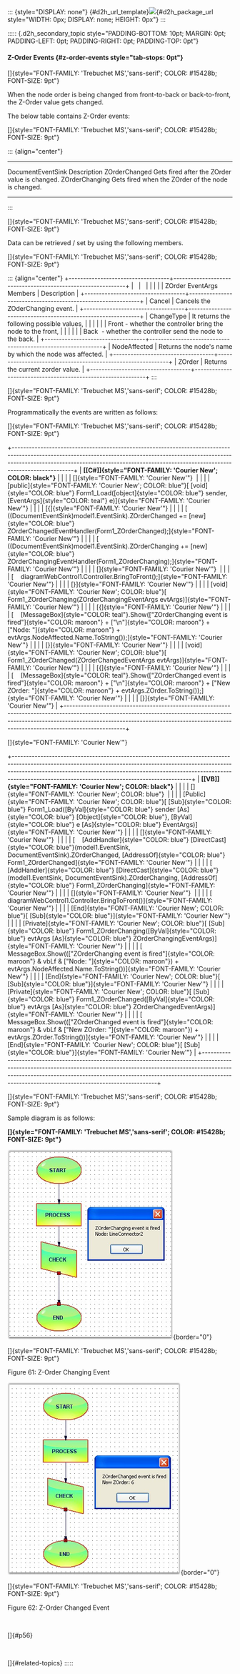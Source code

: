 ::: {style="DISPLAY: none"}
[](ms-xhelp:///?Id=d2h_url_template){#d2h_url_template}![](!package_url!){#d2h_package_url style="WIDTH: 0px; DISPLAY: none; HEIGHT: 0px"}
:::

::::: {.d2h_secondary_topic style="PADDING-BOTTOM: 10pt; MARGIN: 0pt; PADDING-LEFT: 0pt; PADDING-RIGHT: 0pt; PADDING-TOP: 0pt"}
#### Z-Order Events {#z-order-events style="tab-stops: 0pt"}

[]{style="FONT-FAMILY: 'Trebuchet MS','sans-serif'; COLOR: #15428b; FONT-SIZE: 9pt"} 

When the node order is being changed from front-to-back or back-to-front, the Z-Order value gets changed.

The below table contains Z-Order events:

[]{style="FONT-FAMILY: 'Trebuchet MS','sans-serif'; COLOR: #15428b; FONT-SIZE: 9pt"} 

::: {align="center"}
  ------------------- ----------------------------------------------------
  DocumentEventSink   Description
  ZOrderChanged       Gets fired after the ZOrder value is changed.
  ZOrderChanging      Gets fired when the ZOrder of the node is changed.
  ------------------- ----------------------------------------------------
:::

[]{style="FONT-FAMILY: 'Trebuchet MS','sans-serif'; COLOR: #15428b; FONT-SIZE: 9pt"} 

Data can be retrieved / set by using the following members.

[]{style="FONT-FAMILY: 'Trebuchet MS','sans-serif'; COLOR: #15428b; FONT-SIZE: 9pt"} 

::: {align="center"}
+-----------------------------------+-------------------------------------------------------------+
|                                   |                                                             |
|                                   |                                                             |
| ZOrder EventArgs Members          | Description                                                 |
+-----------------------------------+-------------------------------------------------------------+
| Cancel                            | Cancels the ZOderChanging event.                            |
+-----------------------------------+-------------------------------------------------------------+
| ChangeType                        | It returns the following possible values,                   |
|                                   |                                                             |
|                                   | Front - whether the controller bring the node to the front, |
|                                   |                                                             |
|                                   | Back  - whether the controller send the node to the back.   |
+-----------------------------------+-------------------------------------------------------------+
| NodeAffected                      | Returns the node\'s name by which the node was affected.    |
+-----------------------------------+-------------------------------------------------------------+
| ZOrder                            | Returns the current zorder value.                           |
+-----------------------------------+-------------------------------------------------------------+
:::

[]{style="FONT-FAMILY: 'Trebuchet MS','sans-serif'; COLOR: #15428b; FONT-SIZE: 9pt"} 

Programmatically the events are written as follows:

[]{style="FONT-FAMILY: 'Trebuchet MS','sans-serif'; COLOR: #15428b; FONT-SIZE: 9pt"} 

+---------------------------------------------------------------------------------------------------------------------------------------------------------------------------------------------------------------------------------------------------------------+
| **[\[C#\]]{style="FONT-FAMILY: 'Courier New'; COLOR: black"}**                                                                                                                                                                                                |
|                                                                                                                                                                                                                                                               |
| []{style="FONT-FAMILY: 'Courier New'"}                                                                                                                                                                                                                        |
|                                                                                                                                                                                                                                                               |
| [public]{style="FONT-FAMILY: 'Courier New'; COLOR: blue"}[ [void]{style="COLOR: blue"} Form1_Load([object]{style="COLOR: blue"} sender, [EventArgs]{style="COLOR: teal"} e)]{style="FONT-FAMILY: 'Courier New'"}                                              |
|                                                                                                                                                                                                                                                               |
| [{]{style="FONT-FAMILY: 'Courier New'"}                                                                                                                                                                                                                       |
|                                                                                                                                                                                                                                                               |
| [    ((DocumentEventSink)model1.EventSink).ZOrderChanged += [new]{style="COLOR: blue"} ZOrderChangedEventHandler(Form1_ZOrderChanged);]{style="FONT-FAMILY: 'Courier New'"}                                                                                   |
|                                                                                                                                                                                                                                                               |
| [    ((DocumentEventSink)model1.EventSink).ZOrderChanging += [new]{style="COLOR: blue"} ZOrderChangingEventHandler(Form1_ZOrderChanging);]{style="FONT-FAMILY: 'Courier New'"}                                                                                |
|                                                                                                                                                                                                                                                               |
| []{style="FONT-FAMILY: 'Courier New'"}                                                                                                                                                                                                                        |
|                                                                                                                                                                                                                                                               |
| [    diagramWebControl1.Controller.BringToFront();]{style="FONT-FAMILY: 'Courier New'"}                                                                                                                                                                       |
|                                                                                                                                                                                                                                                               |
| [}]{style="FONT-FAMILY: 'Courier New'"}                                                                                                                                                                                                                       |
|                                                                                                                                                                                                                                                               |
| [void]{style="FONT-FAMILY: 'Courier New'; COLOR: blue"}[ Form1_ZOrderChanging(ZOrderChangingEventArgs evtArgs)]{style="FONT-FAMILY: 'Courier New'"}                                                                                                           |
|                                                                                                                                                                                                                                                               |
| [{]{style="FONT-FAMILY: 'Courier New'"}                                                                                                                                                                                                                       |
|                                                                                                                                                                                                                                                               |
| [    [MessageBox]{style="COLOR: teal"}.Show([\"ZOrderChanging event is fired\"]{style="COLOR: maroon"} + [\"\\n\"]{style="COLOR: maroon"} + [\"Node: \"]{style="COLOR: maroon"} + evtArgs.NodeAffected.Name.ToString());]{style="FONT-FAMILY: 'Courier New'"} |
|                                                                                                                                                                                                                                                               |
| [}]{style="FONT-FAMILY: 'Courier New'"}                                                                                                                                                                                                                       |
|                                                                                                                                                                                                                                                               |
| [void]{style="FONT-FAMILY: 'Courier New'; COLOR: blue"}[ Form1_ZOrderChanged(ZOrderChangedEventArgs evtArgs)]{style="FONT-FAMILY: 'Courier New'"}                                                                                                             |
|                                                                                                                                                                                                                                                               |
| [{]{style="FONT-FAMILY: 'Courier New'"}                                                                                                                                                                                                                       |
|                                                                                                                                                                                                                                                               |
| [    [MessageBox]{style="COLOR: teal"}.Show([\"ZOrderChanged event is fired\"]{style="COLOR: maroon"} + [\"\\n\"]{style="COLOR: maroon"} + [\"New ZOrder: \"]{style="COLOR: maroon"} + evtArgs.ZOrder.ToString());]{style="FONT-FAMILY: 'Courier New'"}       |
|                                                                                                                                                                                                                                                               |
| [}]{style="FONT-FAMILY: 'Courier New'"}                                                                                                                                                                                                                       |
+---------------------------------------------------------------------------------------------------------------------------------------------------------------------------------------------------------------------------------------------------------------+

[]{style="FONT-FAMILY: 'Courier New'"} 

+--------------------------------------------------------------------------------------------------------------------------------------------------------------------------------------------------------------------------------------------------------------------------------------------------------+
| **[\[VB\]]{style="FONT-FAMILY: 'Courier New'; COLOR: black"}**                                                                                                                                                                                                                                         |
|                                                                                                                                                                                                                                                                                                        |
| []{style="FONT-FAMILY: 'Courier New'; COLOR: blue"}                                                                                                                                                                                                                                                    |
|                                                                                                                                                                                                                                                                                                        |
| [Public]{style="FONT-FAMILY: 'Courier New'; COLOR: blue"}[ [Sub]{style="COLOR: blue"} Form1_Load([ByVal]{style="COLOR: blue"} sender [As]{style="COLOR: blue"} [Object]{style="COLOR: blue"}, [ByVal]{style="COLOR: blue"} e [As]{style="COLOR: blue"} EventArgs)]{style="FONT-FAMILY: 'Courier New'"} |
|                                                                                                                                                                                                                                                                                                        |
| []{style="FONT-FAMILY: 'Courier New'"}                                                                                                                                                                                                                                                                 |
|                                                                                                                                                                                                                                                                                                        |
| [    [AddHandler]{style="COLOR: blue"} [DirectCast]{style="COLOR: blue"}(model1.EventSink, DocumentEventSink).ZOrderChanged, [AddressOf]{style="COLOR: blue"} Form1_ZOrderChanged]{style="FONT-FAMILY: 'Courier New'"}                                                                                 |
|                                                                                                                                                                                                                                                                                                        |
| [    [AddHandler]{style="COLOR: blue"} [DirectCast]{style="COLOR: blue"}(model1.EventSink, DocumentEventSink).ZOrderChanging, [AddressOf]{style="COLOR: blue"} Form1_ZOrderChanging]{style="FONT-FAMILY: 'Courier New'"}                                                                               |
|                                                                                                                                                                                                                                                                                                        |
| []{style="FONT-FAMILY: 'Courier New'"}                                                                                                                                                                                                                                                                 |
|                                                                                                                                                                                                                                                                                                        |
| [    diagramWebControl1.Controller.BringToFront()]{style="FONT-FAMILY: 'Courier New'"}                                                                                                                                                                                                                 |
|                                                                                                                                                                                                                                                                                                        |
| [End]{style="FONT-FAMILY: 'Courier New'; COLOR: blue"}[ [Sub]{style="COLOR: blue"}]{style="FONT-FAMILY: 'Courier New'"}                                                                                                                                                                                |
|                                                                                                                                                                                                                                                                                                        |
| [Private]{style="FONT-FAMILY: 'Courier New'; COLOR: blue"}[ [Sub]{style="COLOR: blue"} Form1_ZOrderChanging([ByVal]{style="COLOR: blue"} evtArgs [As]{style="COLOR: blue"} ZOrderChangingEventArgs)]{style="FONT-FAMILY: 'Courier New'"}                                                               |
|                                                                                                                                                                                                                                                                                                        |
| [   MessageBox.Show(([\"ZOrderChanging event is fired\"]{style="COLOR: maroon"} & vbLf & [\"Node: \"]{style="COLOR: maroon"}) + evtArgs.NodeAffected.Name.ToString())]{style="FONT-FAMILY: 'Courier New'"}                                                                                             |
|                                                                                                                                                                                                                                                                                                        |
| [End]{style="FONT-FAMILY: 'Courier New'; COLOR: blue"}[ [Sub]{style="COLOR: blue"}]{style="FONT-FAMILY: 'Courier New'"}                                                                                                                                                                                |
|                                                                                                                                                                                                                                                                                                        |
| [Private]{style="FONT-FAMILY: 'Courier New'; COLOR: blue"}[ [Sub]{style="COLOR: blue"} Form1_ZOrderChanged([ByVal]{style="COLOR: blue"} evtArgs [As]{style="COLOR: blue"} ZOrderChangedEventArgs)]{style="FONT-FAMILY: 'Courier New'"}                                                                 |
|                                                                                                                                                                                                                                                                                                        |
| [    MessageBox.Show(([\"ZOrderChanged event is fired\"]{style="COLOR: maroon"} & vbLf & [\"New ZOrder: \"]{style="COLOR: maroon"}) + evtArgs.ZOrder.ToString())]{style="FONT-FAMILY: 'Courier New'"}                                                                                                  |
|                                                                                                                                                                                                                                                                                                        |
| [End]{style="FONT-FAMILY: 'Courier New'; COLOR: blue"}[ [Sub]{style="COLOR: blue"}]{style="FONT-FAMILY: 'Courier New'"}                                                                                                                                                                                |
+--------------------------------------------------------------------------------------------------------------------------------------------------------------------------------------------------------------------------------------------------------------------------------------------------------+

[]{style="FONT-FAMILY: 'Trebuchet MS','sans-serif'; COLOR: #15428b; FONT-SIZE: 9pt"} 

Sample diagram is as follows:

**[]{style="FONT-FAMILY: 'Trebuchet MS','sans-serif'; COLOR: #15428b; FONT-SIZE: 9pt"}** 

![](ImagesExt/image65_68.jpg){border="0"}

[]{style="FONT-FAMILY: 'Trebuchet MS','sans-serif'; COLOR: #15428b; FONT-SIZE: 9pt"} 

Figure 61: Z-Order Changing Event

![](ImagesExt/image65_69.jpg){border="0"}

[]{style="FONT-FAMILY: 'Trebuchet MS','sans-serif'; COLOR: #15428b; FONT-SIZE: 9pt"} 

Figure 62: Z-Order Changed Event

 

[]{#p56} 

 

[]{#related-topics}
:::::
